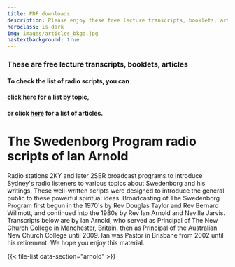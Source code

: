 ```yaml
---
title: PDF downloads
description: Please enjoy these free lecture transcripts, booklets, articles
heroclass: is-dark
img: images/articles_bkgd.jpg
hastextbackground: true
---
```


### These are free lecture transcripts, booklets, articles

#### To check the list of radio scripts, you can
#### click [here](https://static.swedenborg.com.au/pdf/transcripts/000TopicIndex.pdf) for a list by topic,
#### or click [here](https://static.swedenborg.com.au/pdf/transcripts/000Index.pdf) for a list of articles.

# The Swedenborg Program radio scripts of Ian Arnold

Radio stations 2KY and later 2SER broadcast programs to introduce Sydney's radio listeners to various topics about Swedenborg and his writings. These well-written scripts were designed to introduce the general public to these powerful spiritual ideas. Broadcasting of The Swedenborg Program first begun in the 1970's by Rev Douglas Taylor and Rev Bernard Willmott, and continued into the 1980s by Rev Ian Arnold and Neville Jarvis. Transcripts below are by Ian Arnold, who served as Principal of The New Church College in Manchester, Britain, then as Principal of the Australian New Church College until 2009. Ian was Pastor in Brisbane from 2002 until his retirement. We hope you enjoy this material.

{{< file-list data-section="arnold" >}}